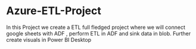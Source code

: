 # Azure-ETL-Project
In this Project we create a ETL full fledged project where we will connect google sheets with ADF , perform ETL in ADF and sink data in blob. Further create visuals in Power BI Desktop

